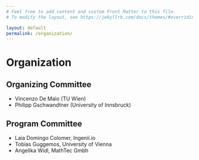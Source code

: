 ```yaml
---
# Feel free to add content and custom Front Matter to this file.
# To modify the layout, see https://jekyllrb.com/docs/themes/#overriding-theme-defaults

layout: default
permalink: /organization/
---
```

# Organization

## Organizing Committee

* Vincenzo De Maio (TU Wien)
* Philipp Gschwandtner (University of Innsbruck)

## Program Committee

* Laia Domingo Colomer, Ingenii.io  
* Tobias Guggemos, University of Vienna 
* Angelika Widl, MathTec Gmbh

